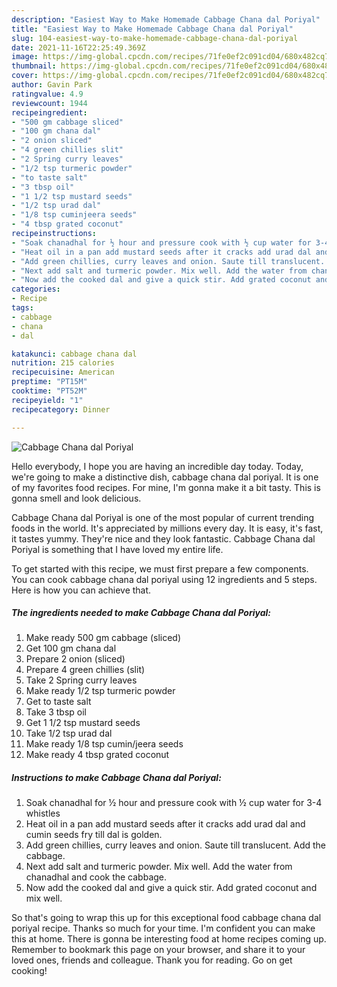 ```yaml
---
description: "Easiest Way to Make Homemade Cabbage Chana dal Poriyal"
title: "Easiest Way to Make Homemade Cabbage Chana dal Poriyal"
slug: 104-easiest-way-to-make-homemade-cabbage-chana-dal-poriyal
date: 2021-11-16T22:25:49.369Z
image: https://img-global.cpcdn.com/recipes/71fe0ef2c091cd04/680x482cq70/cabbage-chana-dal-poriyal-recipe-main-photo.jpg
thumbnail: https://img-global.cpcdn.com/recipes/71fe0ef2c091cd04/680x482cq70/cabbage-chana-dal-poriyal-recipe-main-photo.jpg
cover: https://img-global.cpcdn.com/recipes/71fe0ef2c091cd04/680x482cq70/cabbage-chana-dal-poriyal-recipe-main-photo.jpg
author: Gavin Park
ratingvalue: 4.9
reviewcount: 1944
recipeingredient:
- "500 gm cabbage sliced"
- "100 gm chana dal"
- "2 onion sliced"
- "4 green chillies slit"
- "2 Spring curry leaves"
- "1/2 tsp turmeric powder"
- "to taste salt"
- "3 tbsp oil"
- "1 1/2 tsp mustard seeds"
- "1/2 tsp urad dal"
- "1/8 tsp cuminjeera seeds"
- "4 tbsp grated coconut"
recipeinstructions:
- "Soak chanadhal for ½ hour and pressure cook with ½ cup water for 3-4 whistles"
- "Heat oil in a pan add mustard seeds after it cracks add urad dal and cumin seeds fry till dal is golden."
- "Add green chillies, curry leaves and onion. Saute till translucent. Add the cabbage."
- "Next add salt and turmeric powder. Mix well. Add the water from chanadhal and cook the cabbage."
- "Now add the cooked dal and give a quick stir. Add grated coconut and mix well."
categories:
- Recipe
tags:
- cabbage
- chana
- dal

katakunci: cabbage chana dal 
nutrition: 215 calories
recipecuisine: American
preptime: "PT15M"
cooktime: "PT52M"
recipeyield: "1"
recipecategory: Dinner

---
```



![Cabbage Chana dal Poriyal](https://img-global.cpcdn.com/recipes/71fe0ef2c091cd04/680x482cq70/cabbage-chana-dal-poriyal-recipe-main-photo.jpg)

Hello everybody, I hope you are having an incredible day today. Today, we're going to make a distinctive dish, cabbage chana dal poriyal. It is one of my favorites food recipes. For mine, I'm gonna make it a bit tasty. This is gonna smell and look delicious.



Cabbage Chana dal Poriyal is one of the most popular of current trending foods in the world. It's appreciated by millions every day. It is easy, it's fast, it tastes yummy. They're nice and they look fantastic. Cabbage Chana dal Poriyal is something that I have loved my entire life.


To get started with this recipe, we must first prepare a few components. You can cook cabbage chana dal poriyal using 12 ingredients and 5 steps. Here is how you can achieve that.

<!--inarticleads1-->

##### The ingredients needed to make Cabbage Chana dal Poriyal:

1. Make ready 500 gm cabbage (sliced)
1. Get 100 gm chana dal
1. Prepare 2 onion (sliced)
1. Prepare 4 green chillies (slit)
1. Take 2 Spring curry leaves
1. Make ready 1/2 tsp turmeric powder
1. Get to taste salt
1. Take 3 tbsp oil
1. Get 1 1/2 tsp mustard seeds
1. Take 1/2 tsp urad dal
1. Make ready 1/8 tsp cumin/jeera seeds
1. Make ready 4 tbsp grated coconut




<!--inarticleads2-->

##### Instructions to make Cabbage Chana dal Poriyal:

1. Soak chanadhal for ½ hour and pressure cook with ½ cup water for 3-4 whistles
1. Heat oil in a pan add mustard seeds after it cracks add urad dal and cumin seeds fry till dal is golden.
1. Add green chillies, curry leaves and onion. Saute till translucent. Add the cabbage.
1. Next add salt and turmeric powder. Mix well. Add the water from chanadhal and cook the cabbage.
1. Now add the cooked dal and give a quick stir. Add grated coconut and mix well.




So that's going to wrap this up for this exceptional food cabbage chana dal poriyal recipe. Thanks so much for your time. I'm confident you can make this at home. There is gonna be interesting food at home recipes coming up. Remember to bookmark this page on your browser, and share it to your loved ones, friends and colleague. Thank you for reading. Go on get cooking!
